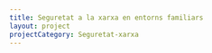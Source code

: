```yaml
---
title: Seguretat a la xarxa en entorns familiars
layout: project
projectCategory: Seguretat-xarxa
---
```

